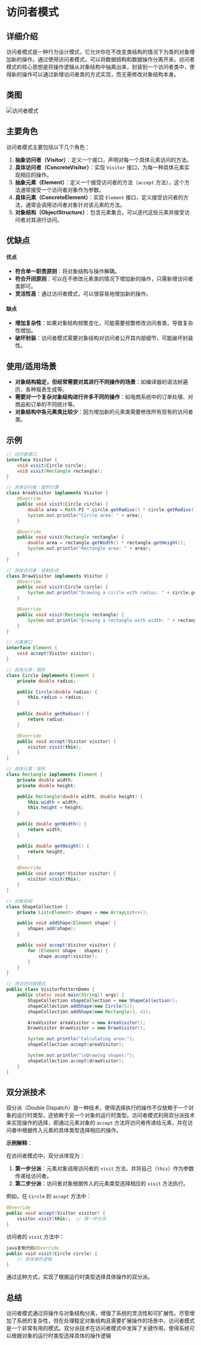 # 访问者模式

## 详细介绍

访问者模式是一种行为设计模式，它允许你在不改变类结构的情况下为类的对象增加新的操作。通过使用访问者模式，可以将数据结构和数据操作分离开来。访问者模式的核心思想是将操作逻辑从对象结构中抽离出来，封装到一个访问者类中，使得新的操作可以通过新增访问者类的方式实现，而无需修改对象结构本身。

## 类图

![访问者模式](/assets/image/method/dp/访问者模式.png)

##  主要角色

访问者模式主要包括以下几个角色：

1. **抽象访问者（Visitor）**：定义一个接口，声明对每一个具体元素访问的方法。
2. **具体访问者（ConcreteVisitor）**：实现 `Visitor` 接口，为每一种具体元素实现相应的操作。
3. **抽象元素（Element）**：定义一个接受访问者的方法（`accept` 方法），这个方法通常接受一个访问者对象作为参数。
4. **具体元素（ConcreteElement）**：实现 `Element` 接口，定义接受访问者的方法，通常会调用访问者对象针对该元素的方法。
5. **对象结构（ObjectStructure）**：包含元素集合，可以迭代这些元素并接受访问者对其进行访问。

##  优缺点

#### 优点

- **符合单一职责原则**：将对象结构与操作解耦。
- **符合开闭原则**：可以在不修改元素类的情况下增加新的操作，只需新增访问者类即可。
- **灵活性高**：通过访问者模式，可以很容易地增加新的操作。

#### 缺点

- **增加复杂性**：如果对象结构频繁变化，可能需要频繁修改访问者类，导致复杂性增加。
- **破坏封装**：访问者模式需要对象结构对访问者公开其内部细节，可能破坏封装性。

## 使用/适用场景

- **对象结构稳定，但经常需要对其进行不同操作的场景**：如编译器的语法树遍历、各种报表生成等。
- **需要对一个复杂对象结构进行许多不同的操作**：如电商系统中的订单处理、对商品和订单的不同统计等。
- **对象结构中各元素类比较少**：因为增加新的元素类需要修改所有现有的访问者类。

## 示例

```java
// 访问者接口
interface Visitor {
    void visit(Circle circle);
    void visit(Rectangle rectangle);
}

// 具体访问者：面积计算
class AreaVisitor implements Visitor {
    @Override
    public void visit(Circle circle) {
        double area = Math.PI * circle.getRadius() * circle.getRadius();
        System.out.println("Circle area: " + area);
    }

    @Override
    public void visit(Rectangle rectangle) {
        double area = rectangle.getWidth() * rectangle.getHeight();
        System.out.println("Rectangle area: " + area);
    }
}

// 具体访问者：绘制形状
class DrawVisitor implements Visitor {
    @Override
    public void visit(Circle circle) {
        System.out.println("Drawing a circle with radius: " + circle.getRadius());
    }

    @Override
    public void visit(Rectangle rectangle) {
        System.out.println("Drawing a rectangle with width: " + rectangle.getWidth() + " and height: " + rectangle.getHeight());
    }
}

// 元素接口
interface Element {
    void accept(Visitor visitor);
}

// 具体元素：圆形
class Circle implements Element {
    private double radius;

    public Circle(double radius) {
        this.radius = radius;
    }

    public double getRadius() {
        return radius;
    }

    @Override
    public void accept(Visitor visitor) {
        visitor.visit(this);
    }
}

// 具体元素：矩形
class Rectangle implements Element {
    private double width;
    private double height;

    public Rectangle(double width, double height) {
        this.width = width;
        this.height = height;
    }

    public double getWidth() {
        return width;
    }

    public double getHeight() {
        return height;
    }

    @Override
    public void accept(Visitor visitor) {
        visitor.visit(this);
    }
}

// 对象结构
class ShapeCollection {
    private List<Element> shapes = new ArrayList<>();

    public void addShape(Element shape) {
        shapes.add(shape);
    }

    public void accept(Visitor visitor) {
        for (Element shape : shapes) {
            shape.accept(visitor);
        }
    }
}

// 测试访问者模式
public class VisitorPatternDemo {
    public static void main(String[] args) {
        ShapeCollection shapeCollection = new ShapeCollection();
        shapeCollection.addShape(new Circle(5));
        shapeCollection.addShape(new Rectangle(3, 4));

        AreaVisitor areaVisitor = new AreaVisitor();
        DrawVisitor drawVisitor = new DrawVisitor();

        System.out.println("Calculating area:");
        shapeCollection.accept(areaVisitor);

        System.out.println("\nDrawing shapes:");
        shapeCollection.accept(drawVisitor);
    }
}

```

## 双分派技术

双分派（Double Dispatch）是一种技术，使得选择执行的操作不仅依赖于一个对象的运行时类型，还依赖于另一个对象的运行时类型。访问者模式利用双分派技术来实现操作的选择，即通过元素对象的 `accept` 方法将访问者传递给元素，并在访问者中根据传入元素的具体类型选择相应的操作。

**示例解释**：

在访问者模式中，双分派体现为：

1. **第一步分派**：元素对象调用访问者的 `visit` 方法，并将自己（`this`）作为参数传递给访问者。
2. **第二步分派**：访问者对象根据传入的元素类型选择相应的 `visit` 方法执行。

例如，在 `Circle` 的 `accept` 方法中：

```java
@Override
public void accept(Visitor visitor) {
    visitor.visit(this);  // 第一步分派
}
```

访问者的 `visit` 方法中：

```java
java复制代码@Override
public void visit(Circle circle) {
    // 具体操作逻辑
}
```

通过这种方式，实现了根据运行时类型选择具体操作的双分派。

## 总结

访问者模式通过将操作与对象结构分离，增强了系统的灵活性和可扩展性。尽管增加了系统的复杂性，但在处理稳定对象结构且需要扩展操作的场景中，访问者模式是一个非常有用的模式。双分派技术在访问者模式中发挥了关键作用，使得系统可以根据对象的运行时类型选择具体的操作逻辑